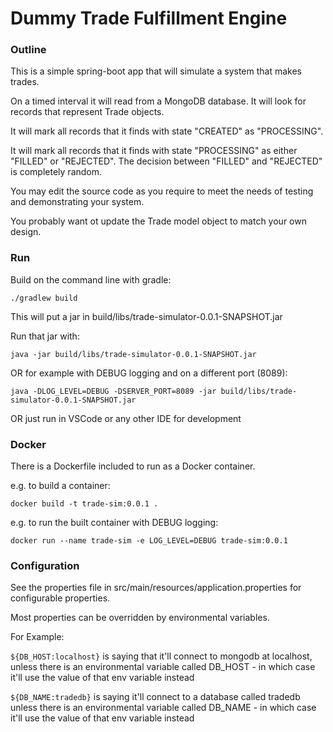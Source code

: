 # Dummy Trade Fulfillment Engine

### Outline
This is a simple spring-boot app that will simulate a system that makes trades.

On a timed interval it will read from a MongoDB database. It will look for records that represent Trade objects.

It will mark all records that it finds with state "CREATED" as "PROCESSING".

It will mark all records that it finds with state "PROCESSING" as either "FILLED" or "REJECTED". The decision between "FILLED" and "REJECTED" is completely random.

You may edit the source code as you require to meet the needs of testing and demonstrating your system.

You probably want ot update the Trade model object to match your own design.

### Run
Build on the command line with gradle:

```./gradlew build```

This will put a jar in build/libs/trade-simulator-0.0.1-SNAPSHOT.jar

Run that jar with:

```java -jar build/libs/trade-simulator-0.0.1-SNAPSHOT.jar```

OR for example with DEBUG logging and on a different port (8089):

```java -DLOG_LEVEL=DEBUG -DSERVER_PORT=8089 -jar build/libs/trade-simulator-0.0.1-SNAPSHOT.jar```


OR just run in VSCode or any other IDE for development

### Docker
There is a Dockerfile included to run as a Docker container.

e.g. to build a container:

```docker build -t trade-sim:0.0.1 .```

e.g. to run the built container with DEBUG logging:

```docker run --name trade-sim -e LOG_LEVEL=DEBUG trade-sim:0.0.1```

### Configuration
See the properties file in src/main/resources/application.properties for configurable properties.

Most properties can be overridden by environmental variables.

For Example:

```${DB_HOST:localhost}```
is saying that it'll connect to mongodb at localhost, unless there is an environmental variable called DB_HOST - in which case it'll use the value of that env variable instead

```${DB_NAME:tradedb}```
is saying it'll connect to a database called tradedb unless there is an environmental variable called DB_NAME - in which case it'll use the value of that env variable instead
